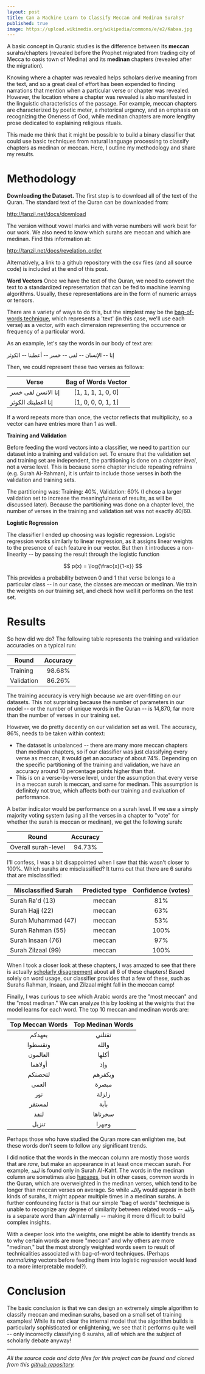 ```yaml
---
layout: post
title: Can a Machine Learn to Classify Meccan and Medinan Surahs?
published: true
image: https://upload.wikimedia.org/wikipedia/commons/e/e2/Kabaa.jpg
---
```


A basic concept in Quranic studies is the difference between its **meccan** surahs/chapters (revealed before the Prophet migrated from trading city of Mecca to oasis town of Medina) and its **medinan** chapters (revealed after the migration). 

Knowing where a chapter was revealed helps scholars derive meaning from the text, and so a great deal of effort has been expended to finding narrations that mention when a particular verse or chapter was revealed. However, the location where a chapter was revealed is also manifested in the linguistic characteristics of the passage. For example, meccan chapters are characterized by poetic meter, a rhetorical urgency, and an emphasis on recognizing the Oneness of God, while medinan chapters are more lengthy prose dedicated to explaining religious rituals.

This made me think that it might be possible to build a binary classifier that could use basic techniques from natural language processing to classify chapters as medinan or meccan. Here, I outline my methodology and share my results.

# Methodology

**Downloading the Dataset.** The first step is to download all of the text of the Quran. The standard text of the Quran can be downloaded from:

<http://tanzil.net/docs/download>

The version without vowel marks and with verse numbers will work best for our work. We also need to know which surahs are meccan and which are medinan. Find this information at:

<http://tanzil.net/docs/revelation_order>

Alternatively, a link to a github repository with the csv files (and all source code) is included at the end of this post.

**Word Vectors** Once we have the text of the Quran, we need to convert the text to a standardized representation that can be fed to machine learning algorithms. Usually, these representations are in the form of numeric arrays or tensors.

There are a variety of ways to do this, but the simplest may be the [bag-of-words technique](https://en.wikipedia.org/wiki/Bag-of-words_model), which represents a 'text' (in this case, we'll use each verse) as a vector, with each dimension representing the occurrence or frequency of a particular word.

As an example, let's say the words in our body of text are:

إنا -- الإنسان -- لفي -- خسر -- أعطينا -- الكوثر

Then, we could represent these two verses as follows:

| Verse         | Bag of Words Vector   |
| ------------- |:---------------------:| 
| إنا الانسن لفى خسر  | [1, 1, 1, 1, 0, 0] |
| إنا اعطينك الكوثر     | [1, 0, 0, 0, 1, 1] |

If a word repeats more than once, the vector reflects that multiplicity, so a vector can have entries more than 1 as well.

**Training and Validation**

Before feeding the word vectors into a classifier, we need to partition our dataset into a training and validation set. To ensure that the validation set and training set are independent, the partitioning is done on a *chapter level*, not a verse level. This is because some chapter include repeating refrains (e.g. Surah Al-Rahman), it is unfair to include those verses in both the validation and training sets. 

The partitioning was: Training: 40%, Validation: 60% (I chose a larger validation set to increase the meaningfulness of results, as will be discussed later). Because the partitioning was done on a chapter level, the number of verses in the training and validation set was not exactly 40/60.

**Logistic Regression**

The classifier I ended up choosing was logistic regression. Logistic regression works similarly to linear regression, as it assigns linear weights to the presence of each feature in our vector. But then it introduces a non-linearity -- by passing the result through the logistic function

$$ p(x) = \log{\frac{x}{1-x}} $$

This provides a probability between 0 and 1 that verse belongs to a particular class -- in our case, the classes are meccan or medinan. We train the weights on our training set, and check how well it performs on the test set.

# Results

So how did we do? The following table represents the training and validation accuracies on a typical run:

| Round         | Accuracy   |
| ------------- |:---------------------:| 
| Training     |  98.68% |
| Validation     | 86.26% | 

The training accuracy is very high because we are over-fitting on our datasets. This not surprising because the number of parameters in our model -- or the number of unique words in the Quran -- is 14,870, far more than the number of verses in our training set.

However, we do pretty decently on our validation set as well. The accuracy, 86%, needs to be taken within context:

* The dataset is unbalanced -- there are many more meccan chapters than medinan chapters, so if our classifier was just classifying every verse as meccan, it would get an accuracy of about 74%. Depending on the specific partitioning of the training and validation, we have an accuracy around 10 percentage points higher than that.
* This is on a verse-by-verse level, under the assumption that every verse in a meccan surah is meccan, and same for medinan. This assumption is definitely not true, which affects both our training and evaluation of performance.

A better indicator would be performance on a surah level. If we use a simply majority voting system (using all the verses in a chapter to "vote" for whether the surah is meccan or medinan), we get the following surah:

| Round         | Accuracy   |
| ------------- |:---------------------:| 
| Overall surah-level     |  94.73% |

I'll confess, I was a bit disappointed when I saw that this wasn't closer to 100%. Which surahs are misclassified? It turns out that there are 6 surahs that are misclassified:

| Misclassified Surah         | Predicted type   | Confidence (votes) |
| ------------- |:---------------------:|:---------------------------:| 
| Surah Ra'd (13)     |  meccan |  81% |     
| Surah Hajj (22)     |  meccan |  63% |
| Surah Muhammad (47)   |  meccan | 53% |
| Surah Rahman (55)      |  meccan | 100% |
| Surah Insaan (76)      |  meccan | 97% |
| Surah Zilzaal (99)    |  meccan | 100% |

When I took a closer look at these chapters, I was amazed to see that there is actually [scholarly disagreement](http://learnqurankareem.blogspot.com/2013/04/list-of-all-surah.html) about all 6 of these chapters! Based solely on word usage, our classifier provides that a few of these, such as Surahs Rahman, Insaan, and Zilzaal might fall in the meccan camp! 

Finally, I was curious to see which Arabic words are the "most meccan" and the "most medinan." We can analyze this by looking at the weights that the model learns for each word. The top 10 meccan and medinan words are:

|Top Meccan Words|Top Medinan Words|
|:-------------:|:--------------:|
| بعهدكم   | تقتلني|   
| وتقسطوا      | والله|   
| العالمون     | أكلها|   
| أولاهما      | وإذ|   
| لتحصنكم      | وبكفرهم|   
| العمى    | مبصرة|   
| نور      | زلزلة|   
| لمستقر   | بآية|   
| لنفد     | سخرناها|   
| تنزيل    | وجهرا|   


Perhaps those who have studied the Quran more can enlighten me, but these words don't seem to follow any significant trends. 

I did notice that the words in the meccan column are mostly those words that are *rare*, but make an appearance in at least once meccan surah. For example, لنفد is found only in Surah Al-Kahf. The words in the medinan column are sometimes also [hapaxes](https://en.wikipedia.org/wiki/Hapax_legomenon), but in other cases, *common* words in the Quran, which are overweighted in the medinan verses, which tend to be longer than meccan verses on average. So while *والله* would appear in both kinds of surahs, it might appear multiple times in a medinan surahs. A further confounding factor is that our simple "bag of words" technique is unable to recognize any degree of similarity between related words -- *والله* is a separate word than *الله* internally -- making it more difficult to build complex insights.

With a deeper look into the weights, one might be able to identify trends as to why certain words are more "meccan" and why others are more "medinan," but the most strongly weighted words seem to result of technicalities associated with bag-of-word techniques. (Perhaps *normalizing* vectors before feeding them into logistic regression would lead to a more interpretable model?).

# Conclusion

The basic conclusion is that we can design an extremely simple algorithm to classify meccan and medinan surahs, based on a small set of training examples! While its not clear the internal model that the algorithm builds is particularly sophisticated or enlightening, we see that it performs quite well -- only incorrectly classifying 6 surahs, all of which are the subject of scholarly debate anyway!

<hr>

*All the source code and data files for this project can be found and cloned from this <a href="https://github.com/abidlabs/classify-surahs">github repository</a>.*
